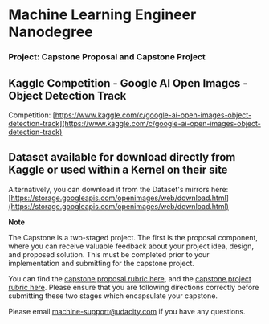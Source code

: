 # Machine Learning Engineer Nanodegree

### Project: Capstone Proposal and Capstone Project

## Kaggle Competition - Google AI Open Images - Object Detection Track
Competition:
[https://www.kaggle.com/c/google-ai-open-images-object-detection-track](https://www.kaggle.com/c/google-ai-open-images-object-detection-track)

## Dataset available for download directly from Kaggle or used within a Kernel on their site
Alternatively, you can download it from the Dataset's mirrors here:
[https://storage.googleapis.com/openimages/web/download.html](https://storage.googleapis.com/openimages/web/download.html)

**Note**

The Capstone is a two-staged project. The first is the proposal component, where you can receive valuable feedback about your project idea, design, and proposed solution. This must be completed prior to your implementation and submitting for the capstone project.

You can find the [capstone proposal rubric here](https://review.udacity.com/#!/rubrics/410/view), and the [capstone project rubric here](https://review.udacity.com/#!/rubrics/108/view). Please ensure that you are following directions correctly before submitting these two stages which encapsulate your capstone.

Please email [machine-support@udacity.com](mailto:machine-support@udacity.com) if you have any questions.
